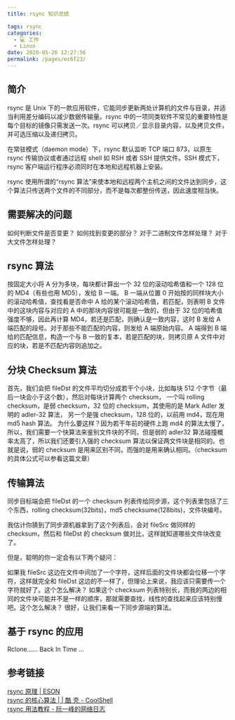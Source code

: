 ```yaml
---
title: rsync 知识总结

tags: rsync
categories: 
  - 💻 工作
  - Linux
date: 2020-05-26 12:27:56
permalink: /pages/ec6f23/
---
```

## 简介
rsync 是 Unix 下的一款应用软件，它能同步更新两处计算机的文件与目录，并适当利用差分编码以减少数据传输量。rsync 中的一项同类软件不常见的重要特性是每个目标的镜像只需发送一次。rsync 可以拷贝／显示目录内容，以及拷贝文件，并可选压缩以及递归拷贝。

在常驻模式（daemon mode）下，rsync 默认监听 TCP 端口 873，以原生 rsync 传输协议或者通过远程 shell 如 RSH 或者 SSH 提供文件。SSH 模式下，rsync 客户端运行程序必须同时在本地和远程机器上安装。

rsync 使用所谓的“rsync 算法”来使本地和远程两个主机之间的文件达到同步，这个算法只传送两个文件的不同部分，而不是每次都整份传送，因此速度相当快。

## 需要解决的问题

如何判断文件是否变更？
如何找到变更的部分？
对于二进制文件怎样处理？
对于大文件怎样处理？

## rsync 算法

按固定大小将 A 分为多块，每块都计算出一个 32 位的滚动哈希值和一个 128 位的 MD4（有些也用 MD5），发给 B 一端。
B 一端从位置 0 开始按的同样块大小的滚动哈希值，查找看是否命中 A 给的某个滚动哈希值，若匹配，则表明 B 文件中的这块内容与对应的 A 中的那块内容很可能是一致的，但由于 32 位的哈希值强度不够，因此再计算 MD4，若还是匹配，则确认是一致内容，这时 B 发给 A 端匹配的段号。对于那些不能匹配的内容，则发给 A 端原始内容。
A 端得到 B 端给的匹配信息，构造一个与 B 一致的复本，若是匹配的块，则拷贝原 A 文件中对应的块，若是不匹配内容则追加之。

## 分块 Checksum 算法

首先，我们会把 fileDst 的文件平均切分成若干个小块，比如每块 512 个字节（最后一块会小于这个数），然后对每块计算两个 checksum，
一个叫 rolling checksum，是弱 checksum，32 位的 checksum，其使用的是 Mark Adler 发明的 adler-32 算法，
另一个是强 checksum，128 位的，以前用 md4，现在用 md5 hash 算法。
为什么要这样？因为若干年前的硬件上跑 md4 的算法太慢了，所以，我们需要一个快算法来鉴别文件块的不同，但是弱的 adler32 算法碰撞概率太高了，所以我们还要引入强的 checksum 算法以保证两文件块是相同的。也就是说，弱的 checksum 是用来区别不同，而强的是用来确认相同。（checksum 的具体公式可以参看这篇文章）

## 传输算法
同步目标端会把 fileDst 的一个 checksum 列表传给同步源，这个列表里包括了三个东西，rolling checksum(32bits)，md5 checksume(128bits)，文件块编号。

我估计你猜到了同步源机器拿到了这个列表后，会对 fileSrc 做同样的 checksum，然后和 fileDst 的 checksum 做对比，这样就知道哪些文件块改变了。

但是，聪明的你一定会有以下两个疑问：

如果我 fileSrc 这边在文件中间加了一个字符，这样后面的文件块都会位移一个字符，这样就完全和 fileDst 这边的不一样了，但理论上来说，我应该只需要传一个字符就好了。这个怎么解决？
如果这个 checksum 列表特别长，而我的两边的相同的文件块可能并不是一样的顺序，那就需要查找，线性的查找起来应该特别慢吧。这个怎么解决？
很好，让我们来看一下同步源端的算法。

## 基于 rsync 的应用
Rclone……
Back In Time
…


## 参考链接

[rsync 原理 | ESON](https://blog.eson.org/pub/af0b984c/)  
[rsync 的核心算法 | | 酷 壳 - CoolShell](https://coolshell.cn/articles/7425.html)  
[rsync 用法教程 - 阮一峰的网络日志](http://www.ruanyifeng.com/blog/2020/08/rsync.html)  